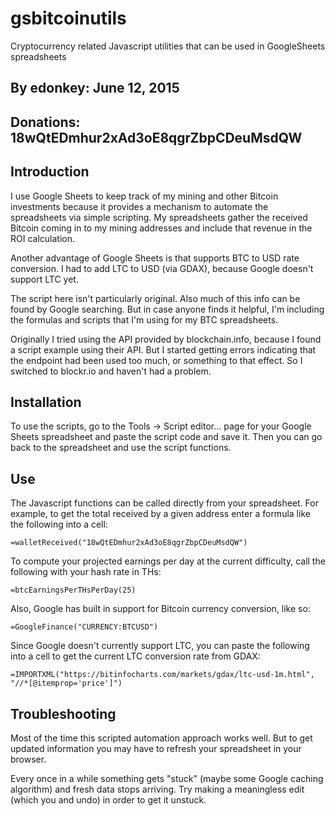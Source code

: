 # gsbitcoinutils
Cryptocurrency related Javascript utilities that can be used in GoogleSheets spreadsheets

## By edonkey:	June 12, 2015
## Donations:  	18wQtEDmhur2xAd3oE8qgrZbpCDeuMsdQW


## Introduction

I use Google Sheets to keep track of my mining and other Bitcoin investments because it provides a mechanism to automate the spreadsheets via simple scripting. My spreadsheets gather the received Bitcoin coming in to my mining addresses and include that revenue in the ROI calculation. 

Another advantage of Google Sheets is that supports BTC to USD rate conversion. I had to add LTC to USD (via GDAX), because Google doesn't support LTC yet.

The script here isn't particularly original. Also much of this info can be found by Google searching. But in case anyone finds it helpful, I'm including the formulas and scripts that I'm using for my BTC spreadsheets.

Originally I tried using the API provided by blockchain.info, because I found a script example using their API. But I started getting errors indicating that the endpoint had been used too much, or something to that effect. So I switched to blockr.io and haven't had a problem.

## Installation

To use the scripts, go to the Tools -> Script editor... page for your Google Sheets spreadsheet and paste the script code and save it. Then you can go back to the spreadsheet and use the script functions.

## Use

The Javascript functions can be called directly from your spreadsheet. For example, to get the total received by a given address enter a formula like the following into a cell:

	=walletReceived("18wQtEDmhur2xAd3oE8qgrZbpCDeuMsdQW")

To compute your projected earnings per day at the current difficulty, call the following with your hash rate in THs:

	=btcEarningsPerTHsPerDay(25)

Also, Google has built in support for Bitcoin currency conversion, like so:

	=GoogleFinance("CURRENCY:BTCUSD")

Since Google doesn't currently support LTC, you can paste the following into a cell to get the current LTC conversion rate from GDAX:

	=IMPORTXML("https://bitinfocharts.com/markets/gdax/ltc-usd-1m.html", "//*[@itemprop='price']")

## Troubleshooting

Most of the time this scripted automation approach works well. But to get updated information you may have to refresh your spreadsheet in your browser.

Every once in a while something gets "stuck" (maybe some Google caching algorithm) and fresh data stops arriving. Try making a meaningless edit (which you and undo) in order to get it unstuck.
